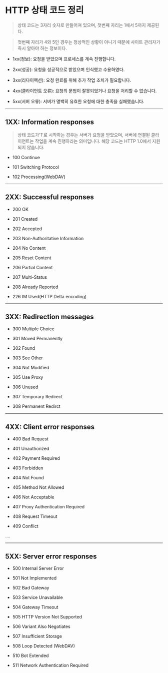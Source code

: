# HTTP 상태 코드 정리

> 상태 코드는 3자리 숫자로 만들어져 있으며, 첫번째 자리는 1에서 5까지 제공된다.

> 첫번쨰 자리가 4와 5인 경우는 정상적인 상황이 아니기 때문에 사이트 관리자가 즉시 알아야 하는 정보이다.

* 1xx(정보): 요청을 받았으며 프로세스를 계속 진행합니다.

* 2xx(성공): 요청을 성공적으로 받았으며 인식했고 수용하였다.

* 3xx(리다이렉션): 요청 완료를 위해 추가 작업 조치가 필요합니다.

* 4xx(클라이언트 오류): 요청의 문법이 잘못되었거나 요청을 처리할 수 없습니다.

* 5xx(서버 오류): 서버가 명백히 유효한 요청에 대한 충족을 실패했습니다.
---
## 1XX: Information responses

> 상태 코드가'1'로 시작하는 경우는 서버가 요청을 받았으며, 서버에 연결된 클라이언트는 작업을 계속 진행하라는 의미입니다. 해당 코드는 HTTP 1.0에서 지원되지 않습니다.

* 100 Continue

* 101 Switching Protocol

* 102 Processing(WebDAV)
---
## 2XX: Successful responses

* 200 OK

* 201 Created

* 202 Accepted

* 203 Non-Authoritative Information

* 204 No Content

* 205 Reset Content

* 206 Partial Content

* 207 Multi-Status

* 208 Already Reported

* 226 IM Used(HTTP Delta encoding)
---
## 3XX: Redirection messages

* 300 Multiple Choice

* 301 Moved Permanently

* 302 Found

* 303 See Other

* 304 Not Modified

* 305 Use Proxy

* 306 Unused

* 307 Temporary Redirect

* 308 Permanent Redirct
---
## 4XX: Client error responses

* 400 Bad Request

* 401 Unauthorized

* 402 Payment Required

* 403 Forbidden

* 404 Not Found

* 405 Method Not Allowed

* 406 Not Acceptable

* 407 Proxy Authentication Required

* 408 Request Timeout

* 409 Conflict

....

---
## 5XX: Server error responses

* 500 Internal Server Error

* 501 Not Implemented

* 502 Bad Gateway

* 503 Service Unavailable

* 504 Gateway Timeout

* 505 HTTP Version Not Supported

* 506 Variant Also Negotiates

* 507 Insufficient Storage

* 508 Loop Detected (WebDAV)

* 510 Bot Extended

* 511 Network Authentication Required
